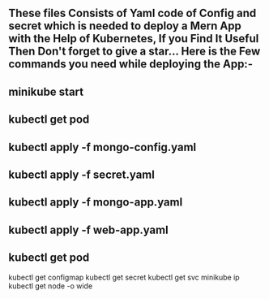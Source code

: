 These files Consists of Yaml code of Config and secret which is needed to deploy a Mern App with the Help of Kubernetes,
If you Find It Useful Then Don't forget to give a star...
Here is the Few commands you need while deploying the App:-
------------------------------------------------------------
minikube start
--------------
kubectl get pod
---------------
kubectl apply -f mongo-config.yaml
----------------------------------
kubectl apply -f secret.yaml
----------------------------------
kubectl apply -f mongo-app.yaml
----------------------------------
kubectl apply -f web-app.yaml
----------------------------------
kubectl get pod
----------------------------------
kubectl get configmap
kubectl get secret
kubectl get svc
minikube ip
kubectl get node -o wide


